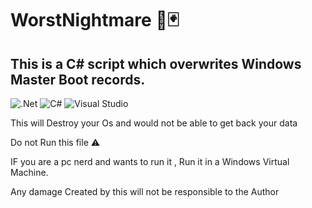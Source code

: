 # WorstNightmare 👺🃏

## This is a C# script which overwrites Windows Master Boot records.
![.Net](https://img.shields.io/badge/.NET-5C2D91?style=for-the-badge&logo=.net&logoColor=white)
![C#](https://img.shields.io/badge/c%23-%23239120.svg?style=for-the-badge&logo=c-sharp&logoColor=white)
![Visual Studio](https://img.shields.io/badge/Visual%20Studio-5C2D91.svg?style=for-the-badge&logo=visual-studio&logoColor=white)

This will Destroy your Os and would not be able to get back your data

Do not Run this file ⚠️

IF you are a pc nerd and wants to run it , Run it in a Windows Virtual Machine.

Any damage Created by this will not be responsible to the Author
